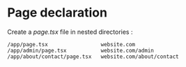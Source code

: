 <!-- .slide: class="two-column with-code" -->

# Page declaration

Create a _page.tsx_ file in nested directories :

```
/app/page.tsx                 website.com
/app/admin/page.tsx           website.com/admin
/app/about/contact/page.tsx   website.com/about/contact
```
